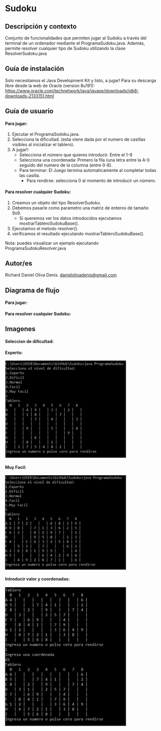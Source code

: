 # Sudoku
## Descripción y contexto 
Conjunto de funcionalidades que permiten jugar al Sudoku a través del terminal de un ordenador mediante el ProgramaSudoku.java. Además,  permite resolver cualquier tipo de Sudoku utilizando la clase ResolverSudoku.java

## Guía de instalación
Solo necesitamos el Java Development Kit y listo, a jugar! Para su descarga libre desde la web de Oracle (version 8u191): https://www.oracle.com/technetwork/java/javase/downloads/jdk8-downloads-2133151.html

## Guía de usuario

#### Para jugar: 
1. Ejecutar el ProgramaSodoku.java. 
2. Selecciona la dificultad. (esta viene dada por el numero de casillas visibles al inicializar el tablero).
3. A jugar!: 
	- Selecciona el número que quieres introducir. Entre el 1-9
	- Selecciona una coordenada: Primero la fila (una letra entre la A-I) seguido del numero de la columna (entre 0-8).
	- Para terminar: El Juego termina automaticamente al completar todas las casilla. 	
		- Para rendirse: selecciona 0 al momento de introducir un número.

#### Para resolver cualquier Sudoku: 
1. Creamos un objeto del tipo ResolverSudoku.
2. Debemos pasarle como parametro una matriz de enteros de tamaño 9x9. 
	- Si queremos ver los datos introducidos ejecutamos mostrarTableroSudokuBase(). 
3. Ejecutamos el metodo resolver(). 
4. verificamos el resultado ejecutando mostrarTableroSudokuBase().

Nota: puedes visualizar un ejemplo ejecutando ProgramaSudokuResolver.java

## Autor/es
Richard Daniel Oliva Denis. danielolivadenis@gmail.com

## Diagrama de flujo
#### Para jugar: 


#### Para resolver cualquier Sudoku: 

## Imagenes
#### Seleccion de dificultad:
#### Experto:

<img src="/images/experto.png" alt="seleccionDificutadExperto" width="400"/>

#### Muy Facil:

<img src="/images/muyFacil.png" alt="seleccionDificutadMuyFacil" width="400"/>

#### Introducir valor y coordenadas:

<img src="/images/jugar.png" alt="jugar" width="400"/>
